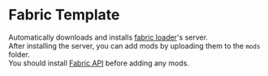 # Fabric Template

Automatically downloads and installs [fabric loader](https://fabricmc.net/)'s server.  
After installing the server, you can add mods by uploading them to the `mods` folder.  
You should install [Fabric API](https://www.curseforge.com/minecraft/mc-mods/fabric-api/) before adding any mods.
